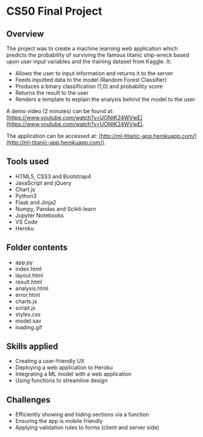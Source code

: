 # CS50 Final Project 

## Overview

The project was to create a machine learning web application which predicts the probability of surviving the famous titanic ship-wreck based upon user input variables and the training dataset from Kaggle. It:

* Allows the user to input information and returns it to the server
* Feeds inputted data to the model (Random Forest Classifier)
* Produces a binary classification (1,0) and probability score
* Returns the result to the user
* Renders a template to explain the analysis behind the model to the user

A demo video (2 minutes) can be found at: [https://www.youtube.com/watch?v=UONtK24WVwE](https://www.youtube.com/watch?v=UONtK24WVwE).

The application can be accessed at: [http://ml-titanic-app.herokuapp.com/](http://ml-titanic-app.herokuapp.com/).

## Tools used

* HTML5, CSS3 and Bootstrap4 
* JavaScript and jQuery
* Chart.js
* Python3
* Flask and Jinja2
* Numpy, Pandas and Scikit-learn
* Jupyter Notebooks
* VS Code
* Heroku

## Folder contents

* app.py
* index.html 
* layout.html
* result.html 
* analysis.html
* error.html
* charts.js
* script.js
* styles.css
* model.sav
* loading.gif


## Skills applied
* Creating a user-friendly UX
* Deploying a web application to Heroku
* Integrating a ML model with a web application
* Using functions to streamline design

## Challenges

* Efficiently showing and hiding sections via a function
* Ensuring the app is mobile friendly
* Applying validation rules to forms (client and server side)